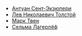 * [Антуан Сент-Экзюпери](Антуан%20Сент-Экзюпери)
* [Лев Николаевич Толстой](Лев%20Николаевич%20Толстой)
* [Марк Твен](Марк%20Твен)
* [Сельма Лагерлёф](Сельма%20Лагерлёф)